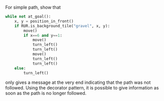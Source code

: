 For simple path, show that

```py
while not at_goal():
    x, y = position_in_front()
    if RUR.is_background_tile("gravel", x, y):
        move()
        if x==6 and y==1:
            move()
            turn_left()
            turn_left()
            move()
            turn_left()
            turn_left()
    else:
        turn_left()
```

only gives a message at the very end indicating that the path was not followed. Using the decorator pattern, it is possible to give information as soon as the path is no longer followed.



